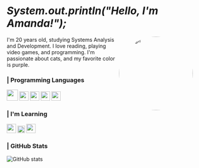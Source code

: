 # *System.out.println("Hello, I'm Amanda!");* 

<img align="right" alt="cat gif" src="https://media1.tenor.com/m/afm-g9k-fekAAAAC/pc.gif" style="border-radius: 50%; height: 200px; width: 200px;">

I'm 20 years old, studying Systems Analysis and Development. I love reading, playing video games, and programming. I'm passionate about cats, and my favorite color is purple.

### | Programming Languages

<div>
<img src="https://cdn.jsdelivr.net/gh/devicons/devicon@latest/icons/java/java-original.svg" width="30" heigth="30" /> <img src="https://cdn.jsdelivr.net/gh/devicons/devicon@latest/icons/javascript/javascript-original.svg" width="25" heigth="25" /> <img src="https://cdn.jsdelivr.net/gh/devicons/devicon@latest/icons/html5/html5-original.svg" width="25" heigth="25" /> <img src="https://cdn.jsdelivr.net/gh/devicons/devicon@latest/icons/css3/css3-original.svg" width="25" heigth="25" /> <img src="https://cdn.jsdelivr.net/gh/devicons/devicon@latest/icons/mysql/mysql-original.svg" width="25" heigth="25" />
</div>

### | I'm Learning
<img src="https://cdn.jsdelivr.net/gh/devicons/devicon@latest/icons/amazonwebservices/amazonwebservices-original-wordmark.svg" width="25" heigth="25" /> <img src="https://cdn.jsdelivr.net/gh/devicons/devicon@latest/icons/git/git-original.svg" width="20" heigth="20" /> <img src="https://cdn.jsdelivr.net/gh/devicons/devicon@latest/icons/nodejs/nodejs-original.svg" width="25" heigth="25" />

### | GitHub Stats
![GitHub stats](https://github-readme-stats-git-masterrstaa-rickstaa.vercel.app/api?username=amandasfonsec&hide_title=true&show_icons=true&include_all_commits=false&count_private=true&line_height=25&hide=issues&bg_color=000&title_color=FF00F6&text_color=FFF&border_radius=3&border_color=36123c&icon_color=FF00F6&theme=jolly)
 

